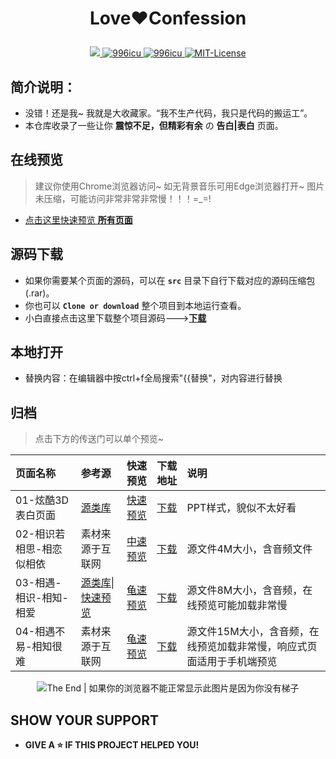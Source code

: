# <p align="center">Love❤️Confession</p>

<head>
  <base target="_blank" />
</head>
<p align="center">
	<a href="https://github.com/local-host-8080/demo-html-css">
		<img src="https://img.shields.io/badge/status-updating-brightgreen.svg">
	</a>
		<a href="https://996.icu/#/en_US">
		<img alt="996icu" src="https://img.shields.io/badge/link-996.icu-%23FF4D5B.svg">
	</a>
	<a href="https://github.com/996icu/996.ICU/blob/master/LICENSE">
		<img alt="996icu" src="https://img.shields.io/badge/license-Anti%20996-blue.svg">
	</a>
	<a href="https://opensource.org/licenses/mit-license.php">
		<img alt="MIT-License" src="https://badges.frapsoft.com/os/mit/mit.svg">
	</a>
</p>

## 简介说明：
* 没错！还是我~ 我就是大收藏家。“我不生产代码，我只是代码的搬运工”。
* 本仓库收录了一些让你 **震惊不足，但精彩有余** の **告白|表白** 页面。

## 在线预览
> 建议你使用Chrome浏览器访问~ 如无背景音乐可用Edge浏览器打开~ 图片未压缩，可能访问非常非常非常慢！！！=_=!
* [点击这里快速预览 **所有页面**](https://local-host-8080.github.io/love-confession/index.html)

## 源码下载
* 如果你需要某个页面的源码，可以在 **`src`** 目录下自行下载对应的源码压缩包(.rar)。
* 你也可以 **`Clone or download`** 整个项目到本地运行查看。
* 小白直接点击这里下载整个项目源码--->[**下载**](https://github.com/local-host-8080/love-confession/archive/master.zip)

## 本地打开
* 替换内容：在编辑器中按ctrl+f全局搜索"{{替换"，对内容进行替换

## 归档
> 点击下方的传送门可以单个预览~

|页面名称|参考源|快速预览|下载地址|说明|
|:------|:-------|:------:|:------:|:------|
|01-炫酷3D表白页面|[源类库](https://github.com/impress/impress.js)|[快速预览](https://local-host-8080.github.io/love-confession/demo/01/index.html)|[下载](https://github.com/local-host-8080/love-confession/raw/master/src/01-%E7%82%AB%E9%85%B73D%E8%A1%A8%E7%99%BD%E9%A1%B5%E9%9D%A2.rar)|PPT样式，貌似不太好看|
|02-相识若相思-相恋似相依|素材来源于互联网|[中速预览](https://local-host-8080.github.io/love-confession/demo/02/index.html)|[下载](https://github.com/local-host-8080/love-confession/raw/master/src/02-%E7%9B%B8%E8%AF%86%E8%8B%A5%E7%9B%B8%E6%80%9D%E7%9B%B8%E6%81%8B%E4%BC%BC%E7%9B%B8%E4%BE%9D.rar)|源文件4M大小，含音频文件|
|03-相遇-相识-相知-相爱|[源类库\|快速预览](http://www.mrywl.com/)|[龟速预览](https://local-host-8080.github.io/love-confession/demo/03/index.html)|[下载](https://github.com/local-host-8080/love-confession/raw/master/src/03-%e7%9b%b8%e9%81%87%e7%9b%b8%e8%af%86%e7%9b%b8%e7%9f%a5%e7%9b%b8%e7%88%b1.rar)|源文件8M大小，含音频，在线预览可能加载非常慢|
|04-相遇不易-相知很难|素材来源于互联网|[龟速预览](https://local-host-8080.github.io/love-confession/demo/04/index.html)|[下载](https://github.com/local-host-8080/love-confession/raw/master/src/04-%E7%9B%B8%E9%81%87%E4%B8%8D%E6%98%93%E7%9B%B8%E7%9F%A5%E5%BE%88%E9%9A%BE.rar)|源文件15M大小，含音频，在线预览加载非常慢，响应式页面适用于手机端预览|




<p align="center"><img src="images/end.gif" alt="The End | 如果你的浏览器不能正常显示此图片是因为你没有梯子"></p>

## SHOW YOUR SUPPORT
* **GIVE A ⭐️ IF THIS PROJECT HELPED YOU!**




